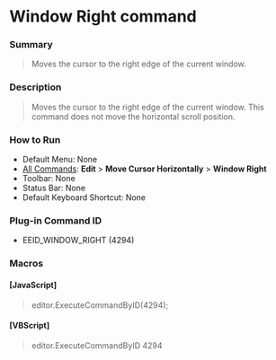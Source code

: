 # Window Right command

### Summary

> Moves the cursor to the right edge of the current window.

### Description

> Moves the cursor to the right edge of the current window. This command does not
> move the horizontal scroll position.

### How to Run

- Default Menu: None
- [All Commands](../tools/all_commands): **Edit** \> **Move Cursor Horizontally**
\> **Window Right**
- Toolbar: None
- Status Bar: None
- Default Keyboard Shortcut: None

### Plug-in Command ID

- EEID\_WINDOW\_RIGHT (4294)

### Macros

#### \[JavaScript\]

> editor.ExecuteCommandByID(4294);

#### \[VBScript\]

> editor.ExecuteCommandByID 4294
